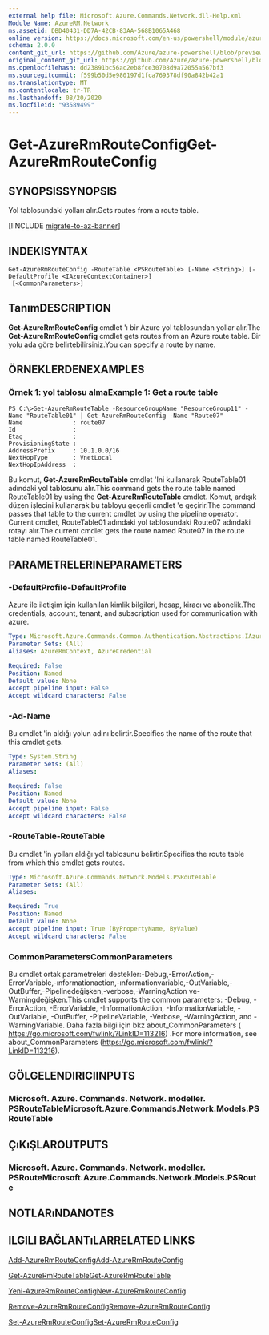 ```yaml
---
external help file: Microsoft.Azure.Commands.Network.dll-Help.xml
Module Name: AzureRM.Network
ms.assetid: DBD40431-DD7A-42CB-83AA-568B1065A468
online version: https://docs.microsoft.com/en-us/powershell/module/azurerm.network/get-azurermrouteconfig
schema: 2.0.0
content_git_url: https://github.com/Azure/azure-powershell/blob/preview/src/ResourceManager/Network/Commands.Network/help/Get-AzureRmRouteConfig.md
original_content_git_url: https://github.com/Azure/azure-powershell/blob/preview/src/ResourceManager/Network/Commands.Network/help/Get-AzureRmRouteConfig.md
ms.openlocfilehash: dd23891bc56ac2eb8fce30708d9a72055a567bf3
ms.sourcegitcommit: f599b50d5e980197d1fca769378df90a842b42a1
ms.translationtype: MT
ms.contentlocale: tr-TR
ms.lasthandoff: 08/20/2020
ms.locfileid: "93589499"
---
```

# <span data-ttu-id="ba57d-101">Get-AzureRmRouteConfig</span><span class="sxs-lookup"><span data-stu-id="ba57d-101">Get-AzureRmRouteConfig</span></span>

## <span data-ttu-id="ba57d-102">SYNOPSIS</span><span class="sxs-lookup"><span data-stu-id="ba57d-102">SYNOPSIS</span></span>
<span data-ttu-id="ba57d-103">Yol tablosundaki yolları alır.</span><span class="sxs-lookup"><span data-stu-id="ba57d-103">Gets routes from a route table.</span></span>

[!INCLUDE [migrate-to-az-banner](../../includes/migrate-to-az-banner.md)]

## <span data-ttu-id="ba57d-104">INDEKI</span><span class="sxs-lookup"><span data-stu-id="ba57d-104">SYNTAX</span></span>

```
Get-AzureRmRouteConfig -RouteTable <PSRouteTable> [-Name <String>] [-DefaultProfile <IAzureContextContainer>]
 [<CommonParameters>]
```

## <span data-ttu-id="ba57d-105">Tanım</span><span class="sxs-lookup"><span data-stu-id="ba57d-105">DESCRIPTION</span></span>
<span data-ttu-id="ba57d-106">**Get-AzureRmRouteConfig** cmdlet 'ı bir Azure yol tablosundan yollar alır.</span><span class="sxs-lookup"><span data-stu-id="ba57d-106">The **Get-AzureRmRouteConfig** cmdlet gets routes from an Azure route table.</span></span>
<span data-ttu-id="ba57d-107">Bir yolu ada göre belirtebilirsiniz.</span><span class="sxs-lookup"><span data-stu-id="ba57d-107">You can specify a route by name.</span></span>

## <span data-ttu-id="ba57d-108">ÖRNEKLERDEN</span><span class="sxs-lookup"><span data-stu-id="ba57d-108">EXAMPLES</span></span>

### <span data-ttu-id="ba57d-109">Örnek 1: yol tablosu alma</span><span class="sxs-lookup"><span data-stu-id="ba57d-109">Example 1: Get a route table</span></span>
```
PS C:\>Get-AzureRmRouteTable -ResourceGroupName "ResourceGroup11" -Name "RouteTable01" | Get-AzureRmRouteConfig -Name "Route07"
Name              : route07
Id                : 
Etag              : 
ProvisioningState : 
AddressPrefix     : 10.1.0.0/16
NextHopType       : VnetLocal
NextHopIpAddress  :
```

<span data-ttu-id="ba57d-110">Bu komut, **Get-AzureRmRouteTable** cmdlet 'Ini kullanarak RouteTable01 adındaki yol tablosunu alır.</span><span class="sxs-lookup"><span data-stu-id="ba57d-110">This command gets the route table named RouteTable01 by using the **Get-AzureRmRouteTable** cmdlet.</span></span>
<span data-ttu-id="ba57d-111">Komut, ardışık düzen işlecini kullanarak bu tabloyu geçerli cmdlet 'e geçirir.</span><span class="sxs-lookup"><span data-stu-id="ba57d-111">The command passes that table to the current cmdlet by using the pipeline operator.</span></span>
<span data-ttu-id="ba57d-112">Current cmdlet, RouteTable01 adındaki yol tablosundaki Route07 adındaki rotayı alır.</span><span class="sxs-lookup"><span data-stu-id="ba57d-112">The current cmdlet gets the route named Route07 in the route table named RouteTable01.</span></span>

## <span data-ttu-id="ba57d-113">PARAMETRELERINE</span><span class="sxs-lookup"><span data-stu-id="ba57d-113">PARAMETERS</span></span>

### <span data-ttu-id="ba57d-114">-DefaultProfile</span><span class="sxs-lookup"><span data-stu-id="ba57d-114">-DefaultProfile</span></span>
<span data-ttu-id="ba57d-115">Azure ile iletişim için kullanılan kimlik bilgileri, hesap, kiracı ve abonelik.</span><span class="sxs-lookup"><span data-stu-id="ba57d-115">The credentials, account, tenant, and subscription used for communication with azure.</span></span>

```yaml
Type: Microsoft.Azure.Commands.Common.Authentication.Abstractions.IAzureContextContainer
Parameter Sets: (All)
Aliases: AzureRmContext, AzureCredential

Required: False
Position: Named
Default value: None
Accept pipeline input: False
Accept wildcard characters: False
```

### <span data-ttu-id="ba57d-116">-Ad</span><span class="sxs-lookup"><span data-stu-id="ba57d-116">-Name</span></span>
<span data-ttu-id="ba57d-117">Bu cmdlet 'in aldığı yolun adını belirtir.</span><span class="sxs-lookup"><span data-stu-id="ba57d-117">Specifies the name of the route that this cmdlet gets.</span></span>

```yaml
Type: System.String
Parameter Sets: (All)
Aliases:

Required: False
Position: Named
Default value: None
Accept pipeline input: False
Accept wildcard characters: False
```

### <span data-ttu-id="ba57d-118">-RouteTable</span><span class="sxs-lookup"><span data-stu-id="ba57d-118">-RouteTable</span></span>
<span data-ttu-id="ba57d-119">Bu cmdlet 'in yolları aldığı yol tablosunu belirtir.</span><span class="sxs-lookup"><span data-stu-id="ba57d-119">Specifies the route table from which this cmdlet gets routes.</span></span>

```yaml
Type: Microsoft.Azure.Commands.Network.Models.PSRouteTable
Parameter Sets: (All)
Aliases:

Required: True
Position: Named
Default value: None
Accept pipeline input: True (ByPropertyName, ByValue)
Accept wildcard characters: False
```

### <span data-ttu-id="ba57d-120">CommonParameters</span><span class="sxs-lookup"><span data-stu-id="ba57d-120">CommonParameters</span></span>
<span data-ttu-id="ba57d-121">Bu cmdlet ortak parametreleri destekler:-Debug,-ErrorAction,-ErrorVariable,-ınformationaction,-ınformationvariable,-OutVariable,-OutBuffer,-Pipelinedeğişken,-verbose,-WarningAction ve-Warningdeğişken.</span><span class="sxs-lookup"><span data-stu-id="ba57d-121">This cmdlet supports the common parameters: -Debug, -ErrorAction, -ErrorVariable, -InformationAction, -InformationVariable, -OutVariable, -OutBuffer, -PipelineVariable, -Verbose, -WarningAction, and -WarningVariable.</span></span> <span data-ttu-id="ba57d-122">Daha fazla bilgi için bkz about_CommonParameters ( https://go.microsoft.com/fwlink/?LinkID=113216) .</span><span class="sxs-lookup"><span data-stu-id="ba57d-122">For more information, see about_CommonParameters (https://go.microsoft.com/fwlink/?LinkID=113216).</span></span>

## <span data-ttu-id="ba57d-123">GÖLGELENDIRICI</span><span class="sxs-lookup"><span data-stu-id="ba57d-123">INPUTS</span></span>

### <span data-ttu-id="ba57d-124">Microsoft. Azure. Commands. Network. modeller. PSRouteTable</span><span class="sxs-lookup"><span data-stu-id="ba57d-124">Microsoft.Azure.Commands.Network.Models.PSRouteTable</span></span>

## <span data-ttu-id="ba57d-125">ÇıKıŞLAR</span><span class="sxs-lookup"><span data-stu-id="ba57d-125">OUTPUTS</span></span>

### <span data-ttu-id="ba57d-126">Microsoft. Azure. Commands. Network. modeller. PSRoute</span><span class="sxs-lookup"><span data-stu-id="ba57d-126">Microsoft.Azure.Commands.Network.Models.PSRoute</span></span>

## <span data-ttu-id="ba57d-127">NOTLARıNDA</span><span class="sxs-lookup"><span data-stu-id="ba57d-127">NOTES</span></span>

## <span data-ttu-id="ba57d-128">ILGILI BAĞLANTıLAR</span><span class="sxs-lookup"><span data-stu-id="ba57d-128">RELATED LINKS</span></span>

[<span data-ttu-id="ba57d-129">Add-AzureRmRouteConfig</span><span class="sxs-lookup"><span data-stu-id="ba57d-129">Add-AzureRmRouteConfig</span></span>](./Add-AzureRmRouteConfig.md)

[<span data-ttu-id="ba57d-130">Get-AzureRmRouteTable</span><span class="sxs-lookup"><span data-stu-id="ba57d-130">Get-AzureRmRouteTable</span></span>](./Get-AzureRmRouteTable.md)

[<span data-ttu-id="ba57d-131">Yeni-AzureRmRouteConfig</span><span class="sxs-lookup"><span data-stu-id="ba57d-131">New-AzureRmRouteConfig</span></span>](./New-AzureRmRouteConfig.md)

[<span data-ttu-id="ba57d-132">Remove-AzureRmRouteConfig</span><span class="sxs-lookup"><span data-stu-id="ba57d-132">Remove-AzureRmRouteConfig</span></span>](./Remove-AzureRmRouteConfig.md)

[<span data-ttu-id="ba57d-133">Set-AzureRmRouteConfig</span><span class="sxs-lookup"><span data-stu-id="ba57d-133">Set-AzureRmRouteConfig</span></span>](./Set-AzureRmRouteConfig.md)


